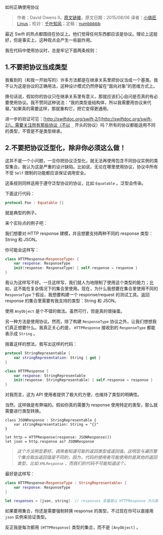如何正确使用协议

> 作者：David Owens II，[原文链接](http://owensd.io/2015/08/06/protocols.html)，原文日期：2015/08/06
> 译者：[小铁匠Linus](http://weibo.com/linusling)；校对：[千叶知风](http://weibo.com/xiaoxxiao)；定稿：[numbbbbb](https://github.com/numbbbbb)
  







最近 Swift 的热点都围绕在协议上。他们觉得任何东西都应该是协议。理论上这挺好，但是事实上，这种观点会产生一些副作用。



我在代码中使用协议时，总是牢记下面两条规则：

## 1.不要把协议当成类型

我看到的（和我一开始写的）许多方法都是在继承关系里把协议当成一个基类。我不认为这是协议的正确用法，这种设计模式仍然停留在“面向对象”的思维方式上。  

换句话说，假如你的协议只在继承关系里有意义，那就应该扪心自问是否真的有必要使用协议。我不赞同这种说法：“我的类型是结构体，所以我需要用协议来代替。”如果真的需要这样，那就重构它，把它变得更通用。  

进一步的验证可见：[http://swiftdoc.org/swift-2/](http://swiftdoc.org/swift-2/)。需要关注所有那些协议（不以 `_` 开头的协议）吗？所有的协议都能适用不同的类型，不管是不是类型继承。  

## 2.不要把协议泛型化，除非你必须这么做！

这并不是一个小问题，一旦你把协议泛型化，就无法再使用包含不同协议实例的类型集合。我认为这是严重的设计缺陷。比如说，无论在哪里使用协议，协议中所有不受 `Self` 限制的功能都应该保证调用安全。  

这条规则同样适用于遵守泛型协议的协议，比如 `Equatable` 。泛型会传染。  

下面这行代码：  
    
```swift
protocol Foo : Equatable {} 
```

就是典型的例子。  

来个实际点的例子吧：  

我们想要对 HTTP response 建模，并且想要支持两种不同的 response 类型：String 和 JSON。  

你可能会这样写：  

```swift
class HTTPResponse<ResponseType> {
    var response: ResponseType
    init(response: ResponseType) { self.response = response }
}
```

我认为这样写不好。一旦这样写，我们就人为地限制了使用这个类型的能力；比如，这不能在复杂情况下的集合里使用。现在，为什么我想要在集合里使用不同的 `ResponseType`？假设，我想要构建一个 response/request 的测试工具。返回 response 的集合里需要有我支持的类型：String 和 JSON。  

使用 `AnyObject` 是个不错的做法。虽然可行，但是真的很操蛋。  

另一种方法是使用协议。然而，除了构建 `ResponseType` 协议之外，让我们想想我们真正想要什么。我真正关心的是， `HTTPResponse` 接收到的 `ResponseType` 都能表示成 `String` 。  

揣着这样的想法，我写出这样的代码：

```swift
protocol StringRepresentable {
    var stringRepresentation: String { get }
}

class HTTPResponse {
    var response: StringRepresentable
    init(response: StringRepresentable) { self.response = response }
}
```

对我而言，这为 API 使用者提供了极大的方便，也维持了类型的明确性。

当然，这样做是有弊端的。假如你真的需要为 response 使用特定的类型，那么就需要进行类型转换。

```
class JSONResponse : StringRepresentable {
    var stringRepresentation: String = "{}"
}

let http = HTTPResponse(response: JSONResponse())
let json = http.response as? JSONResponse
```

>*这个方法明显更好。调用者知道可能的返回类型或返回值。这明显与遍历整个集合取出返回值是不同的，因为，代码的使用者可能使用的是其他的返回类型，比如 `XMLResponse` ，而我们的代码不可能知道这个。*

最好是这样写：  

```swift
class HTTPResponse<ResponseType : StringRepresentable> {
    var response: ResponseType
}

let responses = [json, string]  // responses 变量是以 HTTPResponse 为元素的数组，元素中的 ResponseType 是未指定的
```

如果要用集合，你还是需要强制转换 response 的类型，不过现在你可以直接用 `json` 实例来验证类型。

反正我是每次都用 `[HTTPResponse]` 类型的集合，而不是 `[AnyObject]` 。

